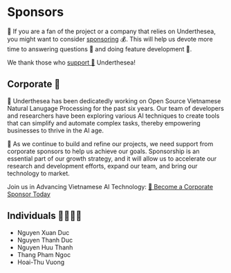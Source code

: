 # Sponsors

👋 If you are a fan of the project or a company that relies on Underthesea, you might want to consider [sponsoring](/SUPPORT_US.md) 💰. This will help us devote more time to answering questions 🤔 and doing feature development 🚀. 

We thank those who [support 💝](/SUPPORT_US.md) Underthesea! 

## Corporate 🏢

🌊 Underthesea has been dedicatedly working on Open Source Vietnamese Natural Lanugage Processing for the past six years. Our team of developers and researchers have been exploring various AI techniques to create tools that can simplify and automate complex tasks, thereby empowering businesses to thrive in the AI age.

💪 As we continue to build and refine our projects, we need support from corporate sponsors to help us achieve our goals. Sponsorship is an essential part of our growth strategy, and it will allow us to accelerate our research and development efforts, expand our team, and bring our technology to market.

Join us in Advancing Vietnamese AI Technology: 
<a href = "mailto:emailto:undertheseanlp@gmail.com?subject = [Corporate Name] Sponsorship Proposal for Underthesea">
🤝 Become a Corporate Sponsor Today
</a>

## Individuals 🦸‍♂️🦸‍♀️

* Nguyen Xuan Duc 
* Nguyen Thanh Duc
* Nguyen Huu Thanh
* Thang Pham Ngoc
* Hoai-Thu Vuong
